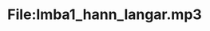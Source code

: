 ---
title: File:Imba1_hann_langar.mp3
recording of: hann langar
reading speed: slow
speaker: Imba
license: CC0
---